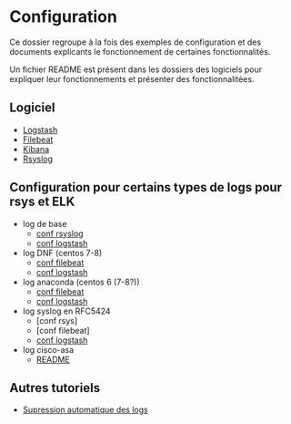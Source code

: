 # Configuration
Ce dossier regroupe à la fois des exemples de configuration et des documents explicants le fonctionnement de certaines fonctionnalités.

Un fichier README est présent dans les dossiers des logiciels pour expliquer leur fonctionnements et présenter des fonctionnalitées.

## Logiciel
- [Logstash](Logstash/)
- [Filebeat](Filebeat/)
- [Kibana](Kibana/)
- [Rsyslog](Rsyslog/)

## Configuration pour certains types de logs pour rsys et ELK
- log de base
    - [conf rsyslog ](Rsyslog/log_de_base.conf)
    - [conf logstash](Logstash/filter.log.conf)
- log DNF (centos 7-8) 
    - [conf filebeat](Filebeat/input.dnf.yml)
    - [conf logstash](Logstash/filter.dnf.conf)
- log anaconda (centos 6 (7-8?))
    - [conf filebeat](Filebeat/input.anaconda.yml)
    - [conf logstash](Logstash/filter.anaconda.conf)
- log syslog en RFC5424
    - [conf rsys]
    - [conf filebeat]
    - [conf logstash](Logstash/filter.rfc5424.conf)
- log cisco-asa
    - [README](Cisco-ASA/)

## Autres tutoriels
- [Supression automatique des logs](Suppression-logs/)